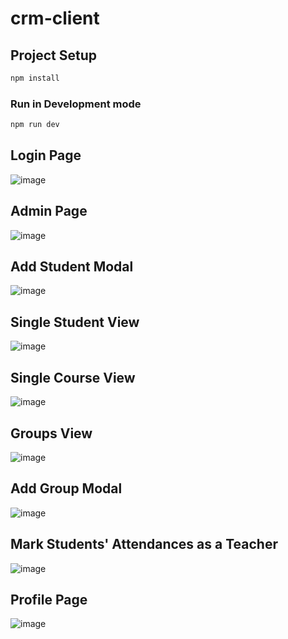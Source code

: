 # crm-client

## Project Setup

```sh
npm install
```

### Run in Development mode

```sh
npm run dev
```

## Login Page
![image](https://github.com/abduhodi/crm-client/assets/62491721/c62a1491-3525-4567-9af1-fe17e3bb270b)


## Admin Page
![image](https://github.com/abduhodi/crm-client/assets/62491721/28327377-9f4e-481c-8270-d6afda908795)


## Add Student Modal
![image](https://github.com/abduhodi/crm-client/assets/62491721/66b414b8-d4f1-4e4a-b551-99fe955ba493)


## Single Student View
![image](https://github.com/abduhodi/crm-client/assets/62491721/45e64d48-7388-4d5e-a1ef-c9bba2e262b9)


## Single Course View
![image](https://github.com/abduhodi/crm-client/assets/62491721/2841540a-56ee-47d7-9ee0-b2b1745e2b24)


## Groups View
![image](https://github.com/abduhodi/crm-client/assets/62491721/d911dadf-bbb1-4394-a2ed-aac009312573)


## Add Group Modal
![image](https://github.com/abduhodi/crm-client/assets/62491721/4a7089aa-f686-4d75-817e-a28034643070)


## Mark Students' Attendances as a Teacher
![image](https://github.com/abduhodi/crm-client/assets/62491721/48473906-830c-4cab-a106-ae64e0659057)


## Profile Page
![image](https://github.com/abduhodi/crm-client/assets/62491721/b306548b-1dcb-47a1-a3fb-fb9f79588e62)


